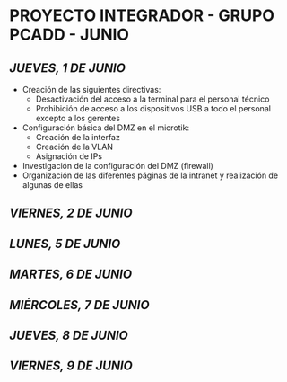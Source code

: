# PROYECTO INTEGRADOR - GRUPO PCADD - JUNIO

## *JUEVES, 1 DE JUNIO*
- Creación de las siguientes directivas: 
  - Desactivación del acceso a la terminal para el personal técnico
  - Prohibición de acceso a los dispositivos USB a todo el personal excepto a los gerentes
- Configuración básica del DMZ en el microtik:
  - Creación de la interfaz
  - Creación de la VLAN
  - Asignación de IPs
- Investigación de la configuración del DMZ (firewall)
- Organización de las diferentes páginas de la intranet y realización de algunas de ellas   


## *VIERNES, 2 DE JUNIO*

## *LUNES, 5 DE JUNIO*

## *MARTES, 6 DE JUNIO*

## *MIÉRCOLES, 7 DE JUNIO*

## *JUEVES, 8 DE JUNIO*

## *VIERNES, 9 DE JUNIO*

